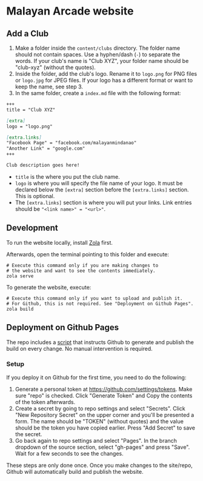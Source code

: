 # Malayan Arcade website
## Add a Club
1. Make a folder inside the `content/clubs` directory. The folder name should not contain spaces. Use a hyphen/dash (`-`) to separate the words. If your club's name is "Club XYZ", your folder name should be "club-xyz" (without the quotes).
2. Inside the folder, add the club's logo. Rename it to `logo.png` for PNG files or `logo.jpg` for JPEG files. If your logo has a different format or want to keep the name, see step 3.
3. In the same folder, create a `index.md` file with the following format:
```md
+++
title = "Club XYZ"

[extra]
logo = "logo.png"

[extra.links]
"Facebook Page" = "facebook.com/malayanmindanao"
"Another Link" = "google.com"
+++

Club description goes here!
```
- `title` is the where you put the club name.
- `logo` is where you will specify the file name of your logo. It must be declared below the `[extra]` section before the `[extra.links]` section. This is optional.
- The `[extra.links]` section is where you will put your links. Link entries should be `"<link name>" = "<url>"`.

## Development
To run the website locally, install [Zola](https://www.getzola.org/documentation/getting-started/installation/) first.

Afterwards, open the terminal pointing to this folder and execute:
```
# Execute this command only if you are making changes to
# the website and want to see the contents immediately.
zola serve
```

To generate the website, execute:
```
# Execute this command only if you want to upload and publish it. 
# For Github, this is not required. See "Deployment on Github Pages".
zola build
```

## Deployment on Github Pages
The repo includes a [script](.github/workflows/ci.yml) that instructs Github to generate and publish the build on every change. No manual intervention is required.

### Setup
If you deploy it on Github for the first time, you need to do the following:
1. Generate a personal token at https://github.com/settings/tokens. Make sure "repo" is checked. Click "Generate Token" and Copy the contents of the token afterwards.
2. Create a secret by going to repo settings and select "Secrets". Click "New Repository Secret" on the upper corner and you'll be presented a form. The name should be "TOKEN" (without quotes) and the value should be the token you have copied earlier. Press "Add Secret" to save the secret.
3. Go back again to repo settings and select "Pages". In the branch dropdown of the source section, select "gh-pages" and press "Save". Wait for a few seconds to see the changes.

These steps are only done once. Once you make changes to the site/repo, Github will automatically build and publish the website.
